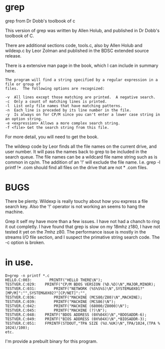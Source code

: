 # grep
grep from Dr Dobb's toolbook of c

This version of grep was written by Allen Holub, and published in Dr Dobb's toolbook of C.

There are additional sections code, tools.c, also by Allen Holub and wildexp.c by Leor Zolman
and published in the BDSC extended source release.

There is a extensive man page in the book, which I can include in summary here.

```
The program will find a string specified by a regular expression in a file or group of
files.  The following options are recognized:

-v  All lines except those matching are printed.  A negative search.
-c  Only a count of matching lines is printed.
-l  List only file names that have matching patterns.
-n  Each line is preceded by its line number in the file.
-y  Is always on for CP/M since you can't enter a lower case string in an option string.
-e <expression> Allows a more complex search string.
-f <file> Get the search string from this file.

```
For more detail, you will need to get the book.  

The wildexp code by Leor finds all the file names on the current drive, and user number.  It will
pass the names back to grep to be included in the search queue.  The file names can be a wildcard 
file name string such as is common in cp/m.  The addition of an '!' will exclude the file name.  I.e.
grep -l printf !* .com  should find all files on the drive that are not * .com files.

# BUGS

There be plenty.  Wildexp is really touchy about how you express a file search key.  Also the '!' operator
is not working an seems to hang the machine.

Grep it self my have more than a few issues.  I have not had a chanch to ring it out completly.  I have 
found that grep is slow on my 18mhz z180, I have not tested it yet on the 7mhz z80.  The performance issue
is mostly in the streams I/O file section, and I suspect the primative string search code.
The -c option is broken.

# in use.

```
D>grep -n printf *.c
HELLO.C:003:        PRINTF("HELLO THERE\N");
TESTVER.C:029:    PRINTF("CP/M BDOS VERSION (%D.%D)\N",MAJOR,MINOR);
TESTVER.C:031:        PRINTF("NETWORK (%S%S%S)\N",SYSTEM&0X01?"[MP/M]":"",SYSTEM&0X02?"[CP/NET]":"",
TESTVER.C:036:        PRINTF("MACHINE (MCS80/Z80)\N",MACHINE);
TESTVER.C:039:        PRINTF("MACHINE (MCS86)\N");
TESTVER.C:042:        PRINTF("MACHINE (68000/Z8000)\N");
TESTVER.C:045:        PRINTF("MACHINE (?)\N");
TESTVER.C:048:    PRINTF("BDOS ADDRESS (0X%04X)\N",*BDOSADDR-6);
TESTVER.C:049:    PRINTF("BIOS ADDRESS (0X%04X)\N",*BIOSADDR-3);
TESTVER.C:051:    FPRINTF(STDOUT,"TPA SIZE (%U.%UK)\N",TPA/1024,(TPA % 1024)/100);
etc.
```
I'm provide a prebuilt binary for this program.

